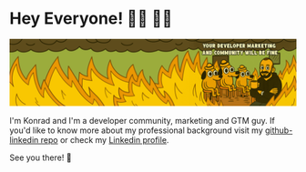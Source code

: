 # Hey Everyone! 🤜🏼 🤛🏻

![](https://github.com/konradsopala/konradsopala/blob/master/ThisIsFine.png)

I'm Konrad and I'm a developer community, marketing and GTM guy. If you'd like to know more about my professional background visit my [github-linkedin repo](https://github.com/konradsopala/github-linkedin) or check my [Linkedin profile](https://www.linkedin.com/in/konradsopala/).

See you there! 👋
